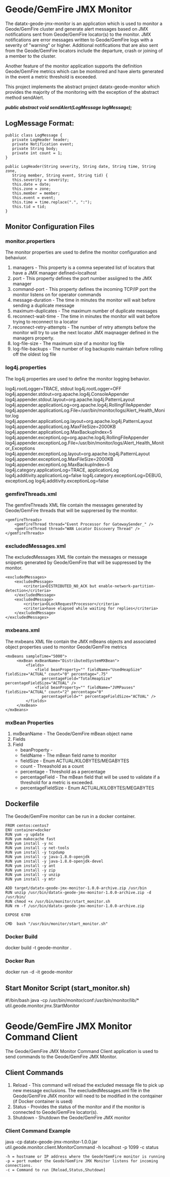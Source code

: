 # Geode/GemFire JMX Monitor

The datatx-geode-jmx-monitor is an application which is used to monitor a Geode/GemFire cluster and generate alert messages based on JMX notifications sent from Geode/GemFire locator(s) to the monitor. JMX notifications are error messages written to Geode/GemFire logs with a severity of "warning" or higher. Additional notifications that are also sent from the Geode/GemFire locators include the departure, crash or joining of a member to the cluster.

Another feature of the monitor application supports the definition Geode/GemFire metrics which can be monitored and have alerts generated in the event a metric threshold is exceeded.

This project implements the abstract project datatx-geode-monitor which provides the majority of the monitoring with the exception of the abstract method sendAlert.

***public abstract void sendAlert(LogMessage logMessage);***

## LogMessage Format:

    public class LogMessage {
       private LogHeader header;
       private Notification event;
       private String body;
       private int count = 1;
    }
    
    public LogHeader(String severity, String date, String time, String zone,
       String member, String event, String tid) {
       this.severity = severity;
       this.date = date;
       this.zone = zone;
       this.member = member;
       this.event = event;
       this.time = time.replace(".", ":");
       this.tid = tid;
    }
    
## Monitor Configuration Files

### monitor.propertiers
The monitor properties are used to define the monitor configuration and behaviuor.

1. managers - This property is a comma seperated list of locators that have a JMX manager defined=localhost
2. port - This property defines the port number assiigned to the JMX manager
3. command-port - This property defines the incoming TCP/IP port the monitor listens on for operator commands
4. message-duration  - The time in minutes the monitor will wait before sending a duplicate message
5. maximum-duplicates - The maximum number of duplicate messages
6. reconnect-wait-time - The time in minutes the monitor will wait before trying to reconnect to a locator  
7. reconnect-retry-attempts - The number of retry attempts before the monitor will try to use the next locator JMX maqnaqger defined in the managers property. 
8. log-file-size - The maximum size of a monitor log file
9. log-file-backups - The number of log backupsto maintain before rolling off the oldest log file

### log4j.properties
The log4j properties are used to define the monitor logging behavior.

log4j.rootLogger=TRACE, stdout
log4j.rootLogger=OFF
log4j.appender.stdout=org.apache.log4j.ConsoleAppender
log4j.appender.stdout.layout=org.apache.log4j.PatternLayout
log4j.appender.applicationLog=org.apache.log4j.RollingFileAppender
log4j.appender.applicationLog.File=/usr/bin/monitor/logs/Alert_Health_Monitor.log
log4j.appender.applicationLog.layout=org.apache.log4j.PatternLayout
log4j.appender.applicationLog.MaxFileSize=2000KB
log4j.appender.applicationLog.MaxBackupIndex=5
log4j.appender.exceptionLog=org.apache.log4j.RollingFileAppender
log4j.appender.exceptionLog.File=/usr/bin/monitor/logs/Alert_Health_Monitor_Exceptions
log4j.appender.exceptionLog.layout=org.apache.log4j.PatternLayout
log4j.appender.exceptionLog.MaxFileSize=2000KB
log4j.appender.exceptionLog.MaxBackupIndex=5
log4j.category.applicationLog=TRACE, applicationLog
log4j.additivity.applicationLog=false
log4j.category.exceptionLog=DEBUG, exceptionLog
log4j.additivity.exceptionLog=false

### gemfireThreads.xml
The gemfireThreads XML file contain the messages generated by Geode/GemFire threads that will be supprersed by the monitor.

    <gemfireThreads>
        <gemfireThread thread="Event Processor for GatewaySender_" />
        <gemfireThread thread="WAN Locator Discovery Thread" />
    </gemfireThreads>

### excludedMessages.xml
The excludedMessages XML file contain the messages or message snippets generated by Geode/GemFire that will be suppressed by the monitor.

    <excludedMessages>
        <excludedMessage>
            <criteria>DISTRIBUTED_NO_ACK but enable-network-partition-detection</criteria>
        </excludedMessage>
        <excludedMessage>
            <criteria>DLockRequestProcessor</criteria>
            <criteria>have elapsed while waiting for replies</criteria>
        </excludedMessage>
    </excludedMessages>

### mxbeans.xml
The mxbeans XML file contain the JMX mBeans objects and associated object properties used to monitor Geode/GemFire metrics

    <mxBeans sampleTime="5000">
         <mxBean mxBeanName="DistributedSystemMXBean">
             <fields>
                 <field beanProperty="" fieldName="UsedHeapSize" fieldSize="ACTUAL" count="0" percentage=".75"
                    percentageField="TotalHeapSize" percentageFieldSize="ACTUAL" />
                 <field beanProperty="" fieldName="JVMPauses" fieldSize="ACTUAL" count="2" percentage="0" 
                    percentageField="" percentageFieldSize="ACTUAL" />
             </fields>
         </mxBean>
    </mxBeans>

### mxBean Properties

1. mxBeanName - The Geode/GemFire mBean object name
2. Fields
3. Field
   * beanProperty - 
   * fieldName - The mBean field name to monitor
   * fieldSize - Enum ACTUAL/KILOBYTES/MEGABYTES
   * count - Threashold as a count 
   * percentage - Threshold as a percentage 
   * percentageField - The mBean field that will be used to validate if a threshold for a metric is exceeded.
   * percentageFieldSize - Enum ACTUAL/KILOBYTES/MEGABYTES
   
## Dockerfile

The Geode/GemFire monitor can be run in a docker container. 

    FROM centos:centos7
    ENV container=docker
    RUN yum -y update
    RUN yum makecache fast
    RUN yum install -y nc
    RUN yum install -y net-tools
    RUN yum install -y tcpdump
    RUN yum install -y java-1.8.0-openjdk 
    RUN yum install -y java-1.8.0-openjdk-devel
    RUN yum install -y ant
    RUN yum install -y zip
    RUN yum install -y unzip
    RUN yum install -y mtr

    ADD target/datatx-geode-jmx-monitor-1.0.0-archive.zip /usr/bin
    RUN unzip /usr/bin/datatx-geode-jmx-monitor-1.0.0-archive.zip -d /usr/bin/
    RUN chmod +x /usr/bin/monitor/start_monitor.sh
    RUN rm -f /usr/bin/datatx-geode-jmx-monitor-1.0.0-archive.zip

    EXPOSE 6780

    CMD  bash "/usr/bin/monitor/start_monitor.sh"

### Docker Build

docker build -t geode-monitor .

### Docker Run
docker run -d -it geode-monitor

## Start Monitor Script (start_monitor.sh)

#!/bin/bash
java -cp /usr/bin/monitor/conf:/usr/bin/monitor/lib/* util.geode.monitor.jmx.StartMonitor

# Geode/GemFire JMX Monitor Command Client

The Geode/GemFire JMX Monitor Command Client application is used to send commands to the Geode/GemFire JMX Monitor.

## Client Commands

1. Reload - This command will reload the excluded message file to pick up new message exclusions. The execludedMessages.xml file in the Geode/GemFire JMX monitor will need to be modified in the contqainer (if Docker container is used) 
2. Status - Provides the status of the monitor and if the monitor is connected to Geode/GemFire locator(s).
3. Shutdown - Shutdown the Geode/GemFire JMX monitor

### Client Command Example
java -cp datatx-geode-jmx-monitor-1.0.0.jar util.geode.monitor.client.MonitorCommand -h localhost -p 1099 -c status

    -h = hostname or IP address where the Geode?GemFire monitor is running
    -p = port number the Geode?GemFire JMX Monitor listens for incoming connections.
    -c = Command to run [Reload,Status,Shutdown]





